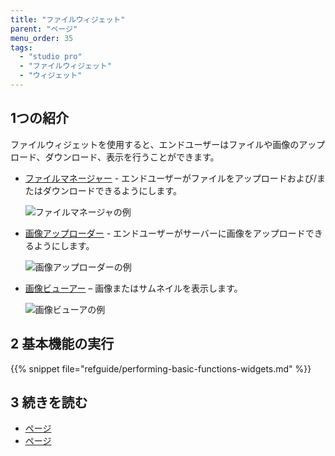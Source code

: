 ```yaml
---
title: "ファイルウィジェット"
parent: "ページ"
menu_order: 35
tags:
  - "studio pro"
  - "ファイルウィジェット"
  - "ウィジェット"
---
```


## 1つの紹介

ファイルウィジェットを使用すると、エンドユーザーはファイルや画像のアップロード、ダウンロード、表示を行うことができます。

* [ファイルマネージャー](file-manager) - エンドユーザーがファイルをアップロードおよび/またはダウンロードできるようにします。

    ![ファイルマネージャの例](attachments/file-widgets/file-manager-example.png)

* [画像アップローダー](image-uploader) - エンドユーザーがサーバーに画像をアップロードできるようにします。

    ![画像アップローダーの例](attachments/file-widgets/image-uploader-example.png)

* [画像ビューアー](image-viewer) – 画像またはサムネイルを表示します。

    ![画像ビューアの例](attachments/file-widgets/image-viewer-example.png)

## 2 基本機能の実行

{{% snippet file="refguide/performing-basic-functions-widgets.md" %}}

## 3 続きを読む

* [ページ](page)
* [ページ](ページ)